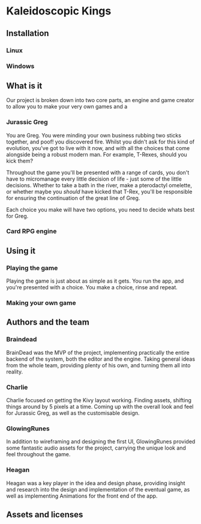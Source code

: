 # Kaleidoscopic Kings
## Installation
### Linux
### Windows

## What is it
Our project is broken down into two core parts, an engine and game creator to allow you to make your very own games and
a 
### Jurassic Greg
You are Greg. You were minding your own business rubbing two sticks together, and poof! you discovered fire. Whilst you 
didn't ask for this kind of evolution, you've got to live with it now, and with all the choices that come alongside being a robust modern man. 
For example, T-Rexes, should you kick them?


Throughout the game you'll be presented with a range of cards, you don't have to micromanage every little decision of 
life - just some of the little decisions. Whether to take a bath in the river, make a pterodactyl omelette, or whether 
maybe you *should* have kicked that T-Rex, you'll be responsible for ensuring the continuation of the great line of Greg.

Each choice you make will have two options, you need to decide whats best for Greg.
### Card RPG engine
## Using it
### Playing the game
Playing the game is just about as simple as it  gets. You run the app, and you're presented with a choice. You make a choice,
rinse and repeat. 
### Making your own game

## Authors and the team
### Braindead
BrainDead was the MVP of the project, implementing practically the entire backend of the system, both the editor and the engine. 
Taking general ideas from the whole team, providing plenty of his own, and turning them all into reality.
### Charlie
Charlie focused on getting the Kivy layout working. Finding assets, shifting things around by 5 pixels at a time. 
Coming up with the overall look and feel for Jurassic Greg, as well as the customisable design.
### GlowingRunes
In addition to wireframing and designing the first UI, GlowingRunes provided some fantastic audio assets for the project, carrying the unique look and feel throughout the game.
### Heagan
Heagan was a key player in the idea and design phase, providing insight and research into the design and implementation 
of the eventual game, as well as implementing Animations for the front end of the app.

## Assets and licenses
